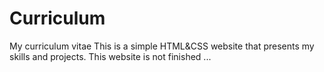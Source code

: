 # Curriculum
My curriculum vitae 
This is a simple HTML&CSS website that presents my skills and projects.
This website is not finished ... 
